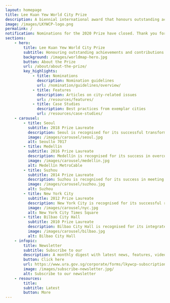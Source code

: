 ```yaml
---
layout: homepage
title: Lee Kuan Yew World City Prize
description: A biennial international award that honours outstanding achievements and contributions to the creation of liveable, vibrant and sustainable urban communities around the world
image: /images/LKYWCP-logo.png
permalink: /
notification: Nominations for the 2020 Prize have closed. Thank you for your interest.
sections:
    - hero:
        title: Lee Kuan Yew World City Prize
        subtitle: Honouring outstanding achievements and contributions to the creation of liveable, vibrant and sustainable urban communities around the world
        background: /images/worldmap-hero.jpg
        button: About the Prize
        url: /about/about-the-prize/
        key_highlights:
            - title: Nominations
              description: Nomination guidelines
              url: /nomination/guidelines/overview/
            - title: Features 
              description: Articles on city-related issues
              url: /resources/features/
            - title: Case Studies
              description: Best practices from exemplar cities
              url: /resources/case-studies/
    - carousel:
        - title: Seoul
          subtitle: 2018 Prize Laureate
          description: Seoul is recognised for its successful transformation from a bureaucratic top-down city into the inclusive, socially stable and highly innovative city we see today.
          image: /images/carousel/seoul.jpg
          alt: Seoullo 7017
        - title: Medellín 
          subtitle: 2016 Prize Laureate
          description: Medellín is recognised for its success in overcoming challenges of uncontrolled urban expansion and year of violence due to social inequalities.
          image: /images/carousel/medellin.jpg
          alt: Medellín MetroCable
        - title: Suzhou
          subtitle: 2014 Prize Laureate
          description: Suzhou is recognised for its success in meeting the multiple challenges of balancing economic growth with protection of cultural and built heritage. 
          image: /images/carousel/suzhou.jpg
          alt: Suzhou 
        - title: New York City
          subtitle: 2012 Prize Laureate
          description: New York City is recognised for its successful reinvention and rejuvenation of the city framed by PlaNYC - a  blueprint for a greater and greener city.
          image: /images/carousel/nyc.jpg
          alt: New York City Times Square
        - title: Bilbao City Hall
          subtitle: 2010 Prize Laureate
          description: Bilbao City Hall is recognised for its integrated and holistic approach in urban transformation.
          image: /images/carousel/bilbao.jpg
          alt: Bilbao City Hall
    - infopic:
        title: Newsletter
        subtitle: Subscribe to our
        description: A monthly digest with latest news, features, videos and interviews on issues concerning urban governance and city planning.
        button: Click here
        url: https://www.ura.gov.sg/corporate/forms/lkywcp-subscription
        image: /images/subscribe-newsletter.jpg/
        alt: Subscribe to our newsletter
    - resources:
        title: 
        subtitle: Latest
        button: More
---
```


